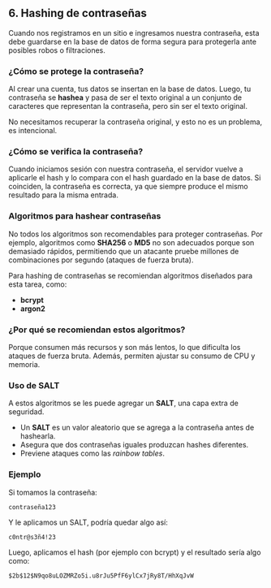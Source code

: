 ## 6. Hashing de contraseñas

Cuando nos registramos en un sitio e ingresamos nuestra contraseña, esta debe guardarse en la base de datos de forma segura para protegerla ante posibles robos o filtraciones.

### ¿Cómo se protege la contraseña?

Al crear una cuenta, tus datos se insertan en la base de datos. Luego, tu contraseña se **hashea** y pasa de ser el texto original a un conjunto de caracteres que representan la contraseña, pero sin ser el texto original.

No necesitamos recuperar la contraseña original, y esto no es un problema, es intencional.

### ¿Cómo se verifica la contraseña?

Cuando iniciamos sesión con nuestra contraseña, el servidor vuelve a aplicarle el hash y lo compara con el hash guardado en la base de datos. Si coinciden, la contraseña es correcta, ya que siempre produce el mismo resultado para la misma entrada.

### Algoritmos para hashear contraseñas

No todos los algoritmos son recomendables para proteger contraseñas. Por ejemplo, algoritmos como **SHA256** o **MD5** no son adecuados porque son demasiado rápidos, permitiendo que un atacante pruebe millones de combinaciones por segundo (ataques de fuerza bruta).

Para hashing de contraseñas se recomiendan algoritmos diseñados para esta tarea, como:

- **bcrypt**
- **argon2**

### ¿Por qué se recomiendan estos algoritmos?

Porque consumen más recursos y son más lentos, lo que dificulta los ataques de fuerza bruta. Además, permiten ajustar su consumo de CPU y memoria.

### Uso de SALT

A estos algoritmos se les puede agregar un **SALT**, una capa extra de seguridad.

- Un **SALT** es un valor aleatorio que se agrega a la contraseña antes de hashearla.
- Asegura que dos contraseñas iguales produzcan hashes diferentes.
- Previene ataques como las *rainbow tables*.

### Ejemplo

Si tomamos la contraseña:

```
contraseña123
```

Y le aplicamos un SALT, podría quedar algo así:

```
c0ntr@s3ñ4!23
```

Luego, aplicamos el hash (por ejemplo con bcrypt) y el resultado sería algo como:

```
$2b$12$N9qo8uLOZMRZo5i.u8rJu5PfF6ylCx7jRy8T/HhXqJvW
```

